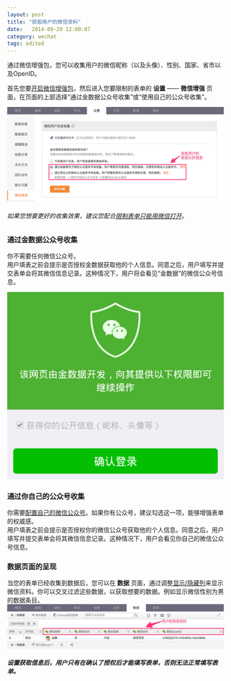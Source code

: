 ```yaml
---
layout: post
title: "获取用户的微信资料"
date:   2014-09-29 12:00:07
category: wechat
tags: edited
---
```


通过微信增强包，您可以收集用户的微信昵称（以及头像）、性别、国家、省市以及OpenID。

首先您要[开启微信增强包](enable-wechat-pack.html)，然后进入您要限制的表单的 **设置** —— **微信增强** 页面，在页面的上部选择“通过金数据公众号收集”或“使用自己的公众号收集”。

![](/images/wechat-personal-info-1.png)

###### 如果您想要更好的收集效果，建议您配合[限制表单只能用微信打开](wechat-only.html)。

### 通过金数据公众号收集

你不需要任何微信公众号。  
用户填表之前会提示是否授权金数据获取他的个人信息。同意之后，用户填写并提交表单会将其微信信息记录。这种情况下，用户将会看见“金数据”的微信公众号信息。

![](/images/wechat-personal-info-2.png)

<h3 id="collect-by-yours">通过你自己的公众号收集</h3>

你需要[配置自己的微信公众号](wechat-config.html)。如果你有公众号，建议勾选这一项，能够增强表单的权威感。  
用户填表之前会提示是否授权你的微信公众号获取他的个人信息。同意之后，用户填写并提交表单会将其微信信息记录。这种情况下，用户会看见你自己的微信公众号信息。

### 数据页面的呈现

当您的表单已经收集到数据后，您可以在 **数据** 页面，通过调整[显示/隐藏列](data.html#show_hide_col)来显示微信资料。你可以交叉过滤这些数据，以获取想要的数据。例如显示微信性别为男的数据条目。
![](/images/wechat-personal-info-3.png)

##### 设置获取信息后，用户只有在确认了授权后才能填写表单，否则无法正常填写表单。